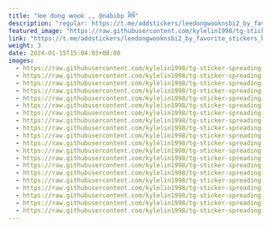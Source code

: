 ```yaml
---
title: "𝗅𝖾𝖾 𝖽𝗈𝗇𝗀 𝗐𝗈𝗈𝗄 ,, @nabibp ཐིཋྀ"
description: "regular: https://t.me/addstickers/leedongwooknsbi2_by_favorite_stickers_bot"
featured_image: "https://raw.githubusercontent.com/kylelin1998/tg-sticker-spreading-worldwide-images/main/img/5f3bbdfe-46c4-43c3-876c-c4ea8ee3b70d.jpg"
link: "https://t.me/addstickers/leedongwooknsbi2_by_favorite_stickers_bot"
weight: 3
date: 2024-01-15T15:04:03+08:00
images:
  - https://raw.githubusercontent.com/kylelin1998/tg-sticker-spreading-worldwide-images/main/img/5f3bbdfe-46c4-43c3-876c-c4ea8ee3b70d.jpg
  - https://raw.githubusercontent.com/kylelin1998/tg-sticker-spreading-worldwide-images/main/img/a33e1d24-cc49-4bd5-b49b-378f6fdaadea.jpg
  - https://raw.githubusercontent.com/kylelin1998/tg-sticker-spreading-worldwide-images/main/img/b5d72e08-99ea-4911-9098-6c712c00718a.jpg
  - https://raw.githubusercontent.com/kylelin1998/tg-sticker-spreading-worldwide-images/main/img/152b321a-05e2-4c9d-88a8-5d1d11efc627.jpg
  - https://raw.githubusercontent.com/kylelin1998/tg-sticker-spreading-worldwide-images/main/img/254e72d4-a6e3-4f04-ac67-3930fea8d188.jpg
  - https://raw.githubusercontent.com/kylelin1998/tg-sticker-spreading-worldwide-images/main/img/93eb5d81-13ea-4f23-b918-0d32cbc004f1.jpg
  - https://raw.githubusercontent.com/kylelin1998/tg-sticker-spreading-worldwide-images/main/img/4605b411-b027-4b3c-b7a2-7ade8ae234b3.jpg
  - https://raw.githubusercontent.com/kylelin1998/tg-sticker-spreading-worldwide-images/main/img/3c01b7d4-fd7a-43ca-8099-ab0f163478ee.jpg
  - https://raw.githubusercontent.com/kylelin1998/tg-sticker-spreading-worldwide-images/main/img/ce6bc2e0-c4ca-4f21-8fca-9b8aa684b9d6.jpg
  - https://raw.githubusercontent.com/kylelin1998/tg-sticker-spreading-worldwide-images/main/img/77cf89e1-fe18-401f-957a-fe6279663c20.jpg
  - https://raw.githubusercontent.com/kylelin1998/tg-sticker-spreading-worldwide-images/main/img/846ab643-5b9f-45aa-8bff-19a197148167.jpg
  - https://raw.githubusercontent.com/kylelin1998/tg-sticker-spreading-worldwide-images/main/img/580ccd65-e15f-4a2f-b6a5-7bc76d7ac241.jpg
  - https://raw.githubusercontent.com/kylelin1998/tg-sticker-spreading-worldwide-images/main/img/26024b9e-843a-454f-94c6-3a41248f1060.jpg
  - https://raw.githubusercontent.com/kylelin1998/tg-sticker-spreading-worldwide-images/main/img/8e607918-c2c2-45d9-846c-22805f554426.jpg
  - https://raw.githubusercontent.com/kylelin1998/tg-sticker-spreading-worldwide-images/main/img/96a3343e-3782-44c4-8e0f-0ba13740335a.jpg
  - https://raw.githubusercontent.com/kylelin1998/tg-sticker-spreading-worldwide-images/main/img/6e31fd98-93ff-4c2e-a5ac-bc0e4c1277fd.jpg
  - https://raw.githubusercontent.com/kylelin1998/tg-sticker-spreading-worldwide-images/main/img/59664e60-6fea-4da9-9e69-c97bef4432e7.jpg
  - https://raw.githubusercontent.com/kylelin1998/tg-sticker-spreading-worldwide-images/main/img/5cfe7628-695f-4d6a-8cf3-400f23d4167a.jpg
  - https://raw.githubusercontent.com/kylelin1998/tg-sticker-spreading-worldwide-images/main/img/946e59df-5db4-4e39-a95b-41556e462548.jpg
  - https://raw.githubusercontent.com/kylelin1998/tg-sticker-spreading-worldwide-images/main/img/e136dd78-5017-4672-b778-b0cbdb7b3669.jpg
---
```

